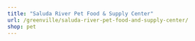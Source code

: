 ```yaml
---
title: "Saluda River Pet Food & Supply Center"
url: /greenville/saluda-river-pet-food-and-supply-center/
shop: pet
---
```

